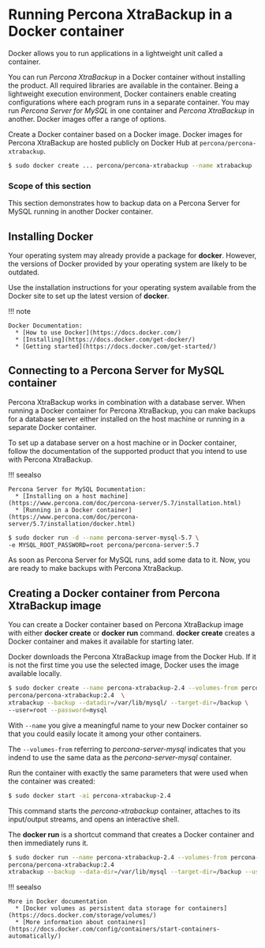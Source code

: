 # Running Percona XtraBackup in a Docker container

Docker allows you to run applications in a lightweight unit called a container.

You can run *Percona XtraBackup* in a Docker container without installing the product. All required libraries are available in
the container. Being a lightweight execution environment, Docker containers enable creating
configurations where each program runs in a separate container. You may run
*Percona Server for MySQL* in one container and *Percona XtraBackup* in another. Docker images offer a range of options.

Create a Docker container based on a Docker image. Docker images for Percona XtraBackup
are hosted publicly on Docker Hub at `percona/percona-xtrabackup`.

```bash
$ sudo docker create ... percona/percona-xtrabackup --name xtrabackup ...
```

### Scope of this section

This section demonstrates how to backup data
on a Percona Server for MySQL running in another Docker container.

## Installing Docker

Your operating system may already provide a package for **docker**. However,
the versions of Docker provided by your operating system are likely to be
outdated.

Use the installation instructions for your operating system available from the
Docker site to set up the latest version of **docker**.

!!! note

    Docker Documentation:
      * [How to use Docker](https://docs.docker.com/)
      * [Installing](https://docs.docker.com/get-docker/)
      * [Getting started](https://docs.docker.com/get-started/)


## Connecting to a Percona Server for MySQL container

Percona XtraBackup works in combination with a database server. When
running a Docker container for Percona XtraBackup, you can make
backups for a database server either installed on the host machine or running
in a separate Docker container.

To set up a database server on a host machine or in Docker
container, follow the documentation of the supported product that you
intend to use with Percona XtraBackup.

!!! seealso

    Percona Server for MySQL Documentation:
      * [Installing on a host machine](https://www.percona.com/doc/percona-server/5.7/installation.html)
      * [Running in a Docker container](https://www.percona.com/doc/percona-server/5.7/installation/docker.html)

```bash
$ sudo docker run -d --name percona-server-mysql-5.7 \
-e MYSQL_ROOT_PASSWORD=root percona/percona-server:5.7
```

As soon as Percona Server for MySQL runs, add some data to it. Now, you are
ready to make backups with Percona XtraBackup.

## Creating a Docker container from Percona XtraBackup image

You can create a Docker container based on Percona XtraBackup image with
either **docker create** or **docker run** command. **docker create**
creates a Docker container and makes it available for starting later.

Docker downloads the Percona XtraBackup image from the Docker Hub. If it
is not the first time you use the selected image, Docker uses the image available locally.

```bash
$ sudo docker create --name percona-xtrabackup-2.4 --volumes-from percona-server-mysql-5.7 \
percona/percona-xtrabackup:2.4  \
xtrabackup --backup --datadir=/var/lib/mysql/ --target-dir=/backup \
--user=root --password=mysql
```

With `--name` you give a meaningful name to your new Docker container so
that you could easily locate it among your other containers.

The `--volumes-from` referring to *percona-server-mysql* indicates that you
indend to use the same data as the *percona-server-mysql* container.

Run the container with exactly the same parameters that were used when the container was created:

```bash
$ sudo docker start -ai percona-xtrabackup-2.4
```

This command starts the *percona-xtrabackup* container, attaches to its
input/output streams, and opens an interactive shell.

The **docker run** is a shortcut command that creates a Docker container and then immediately runs it.

```bash
$ sudo docker run --name percona-xtrabackup-2.4 --volumes-from percona-server-mysql-5.7 \
percona/percona-xtrabackup:2.4
xtrabackup --backup --data-dir=/var/lib/mysql --target-dir=/backup --user=root --password=mysql
```

!!! seealso

    More in Docker documentation
      * [Docker volumes as persistent data storage for containers](https://docs.docker.com/storage/volumes/)
      * [More information about containers](https://docs.docker.com/config/containers/start-containers-automatically/)

